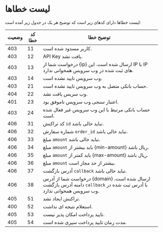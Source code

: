 # لیست خطاها

لیست خطاها دارای کدهای زیر است که توضیح هر یک در جدول زیر آمده است:

وضعیت | کد خطا | توضیح خطا
----- | ------ | ---------
403 | 11 | کاربر مسدود شده است.
403 | 12 | API Key یافت نشد.
403 | 13 | درخواست شما از {ip} ارسال شده است. این IP با IP های ثبت شده در وب سرویس همخوانی ندارد.
403 | 14 | وب سرویس تایید نشده است.
403 | 21 | حساب بانکی متصل به وب سرویس تایید نشده است.
404 | 22 | وب سریس یافت نشد.
401 | 23 | اعتبار سنجی وب سرویس ناموفق بود.
403 | 24 | حساب بانکی مرتبط با این وب سرویس غیر فعال شده است.
406 | 31 | کد تراکنش `id` نباید خالی باشد.
406 | 32 | شماره سفارش `order_id` نباید خالی باشد.
406 | 33 | مبلغ `amount` نباید خالی باشد.
406 | 34 | مبلغ `amount` باید بیشتر از {min-amount} ریال باشد.
406 | 35 | مبلغ `amount` باید کمتر از {max-amount} ریال باشد.
406 | 36 | مبلغ `amount` بیشتر از حد مجاز است.
406 | 37 | آدرس بازگشت `callback` نباید خالی باشد.
406 | 38 | درخواست شما از آدرس {domain} ارسال شده است. دامنه آدرس بازگشت `callback` با آدرس ثبت شده در وب سرویس همخوانی ندارد.
405 | 51 | تراکنش ایجاد نشد.
400 | 52 | استعلام نتیجه ای نداشت.
405 | 53 | تایید پرداخت امکان پذیر نیست.
405 | 54 | مدت زمان تایید پرداخت سپری شده است.
